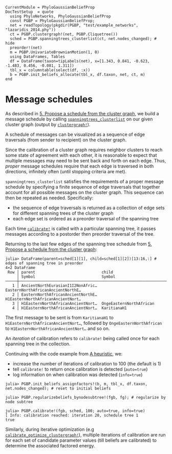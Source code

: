 ```@meta
CurrentModule = PhyloGaussianBeliefProp
DocTestSetup  = quote
  using PhyloNetworks, PhyloGaussianBeliefProp
  const PGBP = PhyloGaussianBeliefProp;
  net = readTopology(pkgdir(PGBP, "test/example_networks", "lazaridis_2014.phy"))
  ct = PGBP.clustergraph!(net, PGBP.Cliquetree())
  sched = PGBP.spanningtrees_clusterlist(ct, net.nodes_changed); # hide
  preorder!(net)
  m = PGBP.UnivariateBrownianMotion(1, 0)
  using DataFrames, Tables
  df = DataFrame(taxon=tipLabels(net), x=[1.343, 0.841, -0.623, -1.483, 0.456, -0.081, 1.311])
  tbl_x = columntable(select(df, :x))
  b = PGBP.init_beliefs_allocate(tbl_x, df.taxon, net, ct, m)
end
```

# Message schedules
As described in [5. Propose a schedule from the cluster graph](@ref), we build a
message schedule by calling [`spanningtrees_clusterlist`](@ref) on our given
cluster graph (output by [`clustergraph!`](@ref)).

A schedule of messages can be visualized as a sequence of edge traversals
(from sender to recipient) on the cluster graph.

Since the calibration of a cluster graph requires neighbor clusters to reach
some state of agreement with each other, it is reasonable to expect that
multiple messages may need to be sent back and forth on each edge.
Thus, *proper* message schedules require that each edge is traversed in both directions, infinitely often (until stopping criteria are met).

`spanningtrees_clusterlist` satisfies the requirements of a proper message
schedule by specifying a finite sequence of edge traversals that together
account for all possible messages on the cluster graph. This sequence can then
be repeated as needed. Specifically:
- the sequence of edge traversals is returned as a collection of edge sets for different spanning trees of the cluster graph
- each edge set is ordered as a preorder traversal of the spanning tree

Each time [`calibrate!`](@ref) is called with a particular spanning tree, it
passes messages according to a postorder then preorder traversal of the tree.

Returning to the last few edges of the spanning tree schedule from
[5. Propose a schedule from the cluster graph](@ref):

```jldoctest
julia> DataFrame(parent=sched[1][1], child=sched[1][2])[13:16,:] # edges of spanning tree in preorder
4×2 DataFrame
 Row │ parent                             child                             
     │ Symbol                             Symbol                            
─────┼──────────────────────────────────────────────────────────────────────
   1 │ AncientNorthEurasianI1I2NonAfric…  EasternNorthAfricanAncientNorthE…
   2 │ EasternNorthAfricanAncientNorthE…  H1EasternNorthAfricanAncientNort…
   3 │ H1EasternNorthAfricanAncientNort…  OngeEasternNorthAfrican
   4 │ H1EasternNorthAfricanAncientNort…  KaritianaH1
```
The first message to be sent is from `KaritianaH1` to
`H1EasternNorthAfricanAncientNort…`, followed by `OngeEasternNorthAfrican` to
`H1EasternNorthAfricanAncientNort…` and so on.

An *iteration* of calibration refers to `calibrate!` being called once for each
spanning tree in the collection.

Continuing with the code example from [A heuristic](@ref), we:
- increase the number of iterations of calibration to 100 (the default is 1)
- tell `calibrate!` to return once calibration is detected (`auto=true`)
- log information on when calibration was detected (`info=true`)

```jldoctest regularization
julia> PGBP.init_beliefs_assignfactors!(b, m, tbl_x, df.taxon, net.nodes_changed); # reset to initial beliefs

julia> PGBP.regularizebeliefs_bynodesubtree!(fgb, fg); # regularize by node subtree

julia> PGBP.calibrate!(fgb, sched, 100; auto=true, info=true)
[ Info: calibration reached: iteration 20, schedule tree 1
true
```
Similarly, during iterative optimization
(e.g [`calibrate_optimize_clustergraph!`](@ref)), multiple iterations of
calibration are run for each set of candidate parameter values (till beliefs
are calibrated) to determine the associated factored energy.